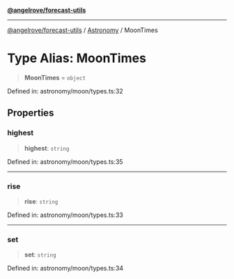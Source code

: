 [**@angelrove/forecast-utils**](../../README.md)

***

[@angelrove/forecast-utils](../../README.md) / [Astronomy](../README.md) / MoonTimes

# Type Alias: MoonTimes

> **MoonTimes** = `object`

Defined in: astronomy/moon/types.ts:32

## Properties

### highest

> **highest**: `string`

Defined in: astronomy/moon/types.ts:35

***

### rise

> **rise**: `string`

Defined in: astronomy/moon/types.ts:33

***

### set

> **set**: `string`

Defined in: astronomy/moon/types.ts:34
